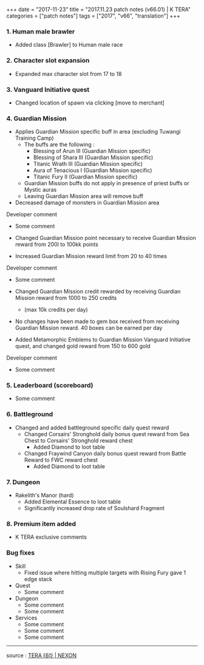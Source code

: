 +++
date = "2017-11-23"
title = "2017.11.23 patch notes (v66.01) | K TERA"
categories = ["patch notes"]
tags = ["2017", "v66", "translation"]
+++

### 1. Human male brawler
  - Added class [Brawler] to Human male race

### 2. Character slot expansion
- Expanded max character slot from 17 to 18

### 3. Vanguard Initiative quest
- Changed location of spawn via clicking [move to merchant]

### 4. Guardian Mission
- Applies Guardian Mission specific buff in area (excluding Tuwangi Training Camp)
  - The buffs are the following :
    - Blessing of Arun III (Guardian Mission specific)
    - Blessing of Shara III (Guardian Mission specific)
    - Titanic Wrath III (Guardian Mission specific)
    - Aura of Tenacious I (Guardian Mission specific)
    - Titanic Fury II (Guardian Mission specific)
  - Guardian Mission buffs do not apply in presence of priest buffs or Mystic auras
  - Leaving Guardian Mission area will remove buff
- Decreased damage of monsters in Guardian Mission area

Developer comment
- Some comment

- Changed Guardian Mission point necessary to receive Guardian Mission reward from 200l to 100kk points
- Increased Guardian Mission reward limit from 20 to 40 times

Developer comment
- Some comment

- Changed Guardian Mission credit rewarded by receiving Guardian Mission reward from 1000 to 250 credits
  - (max 10k credits per day)
- No changes have been made to gem box received from receiving Guardian Mission reward. 40 boxes can be earned per day
- Added Metamorphic Emblems to Guardian Mission Vanguard Initiative quest, and changed gold reward from 150 to 600 gold

Developer comment
- Some comment

### 5. Leaderboard (scoreboard)
- Some comment

### 6. Battleground
- Changed and added battleground specific daily quest reward
  - Changed Corsairs' Stronghold daily bonus quest reward from Sea Chest to Corsairs' Stronghold reward chest
    - Added Diamond to loot table
  - Changed Fraywind Canyon daily bonus quest reward from Battle Reward to FWC reward chest
    - Added Diamond to loot table

### 7. Dungeon
- Rakelith's Manor (hard)
  - Added Elemental Essence to loot table
  - Significantly increased drop rate of Soulshard Fragment

### 8. Premium item added
- K TERA exclusive comments

### Bug fixes
- Skill
  - Fixed issue where hitting multiple targets with Rising Fury gave 1 edge stack
- Quest
  - Some comment
- Dungeon
  - Some comment
  - Some comment
- Services
  - Some comment
  - Some comment
  - Some comment

----

source : [TERA 테라 | NEXON](http://tera.nexon.com/news/update/view.aspx?n4articlesn=307)
